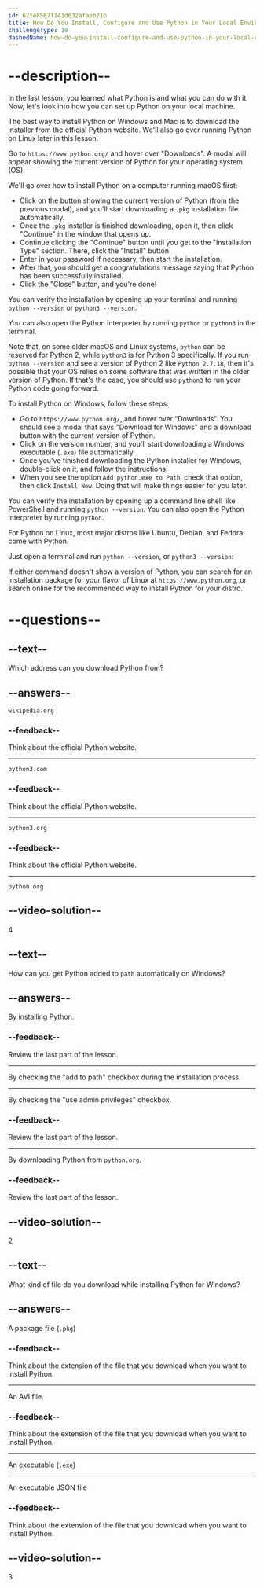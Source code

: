 ```yaml
---
id: 67fe8567f141d632afaeb71b
title: How Do You Install, Configure and Use Python in Your Local Environment?
challengeType: 19
dashedName: how-do-you-install-configure-and-use-python-in-your-local-environment
---
```


# --description--

In the last lesson, you learned what Python is and what you can do with it. Now, let's look into how you can set up Python on your local machine.

The best way to install Python on Windows and Mac is to download the installer from the official Python website. We'll also go over running Python on Linux later in this lesson.

Go to `https://www.python.org/` and hover over "Downloads". A modal will appear showing the current version of Python for your operating system (OS).

We'll go over how to install Python on a computer running macOS first:

- Click on the button showing the current version of Python (from the previous modal), and you'll start downloading a `.pkg` installation file automatically.
- Once the `.pkg` installer is finished downloading, open it, then click "Continue" in the window that opens up.
- Continue clicking the "Continue" button until you get to the "Installation Type" section. There, click the "Install" button.
- Enter in your password if necessary, then start the installation.
- After that, you should get a congratulations message saying that Python has been successfully installed.
- Click the "Close" button, and you're done!

You can verify the installation by opening up your terminal and running `python --version` or `python3 --version`.

You can also open the Python interpreter by running `python` or `python3` in the terminal.

Note that, on some older macOS and Linux systems, `python` can be reserved for Python 2, while `python3` is for Python 3 specifically. If you run `python --version` and see a version of Python 2 like `Python 2.7.18`, then it's possible that your OS relies on some software that was written in the older version of Python. If that's the case, you should use `python3` to run your Python code going forward.

To install Python on Windows, follow these steps:

- Go to `https://www.python.org/`, and hover over “Downloads“. You should see a modal that says "Download for Windows" and a download button with the current version of Python.
- Click on the version number, and you'll start downloading a Windows executable (`.exe`) file automatically.
- Once you've finished downloading the Python installer for Windows, double-click on it, and follow the instructions.
- When you see the option `Add python.exe to Path`, check that option, then click `Install Now`. Doing that will make things easier for you later.


You can verify the installation by opening up a command line shell like PowerShell and running `python --version`. You can also open the Python interpreter by running `python`.

For Python on Linux, most major distros like Ubuntu, Debian, and Fedora come with Python.

Just open a terminal and run `python --version`, or `python3 --version`:

If either command doesn't show a version of Python, you can search for an installation package for your flavor of Linux at `https://www.python.org`, or search online for the recommended way to install Python for your distro.

# --questions--

## --text--

Which address can you download Python from?

## --answers--

`wikipedia.org`

### --feedback--

Think about the official Python website.

---

`python3.com`

### --feedback--

Think about the official Python website.

---

`python3.org`

### --feedback--

Think about the official Python website.

---

`python.org`

## --video-solution--

4

## --text--

How can you get Python added to `path` automatically on Windows?

## --answers--

By installing Python.

### --feedback--

Review the last part of the lesson.

---

By checking the "add to path" checkbox during the installation process.

---

By checking the "use admin privileges" checkbox.

### --feedback--

Review the last part of the lesson.

---

By downloading Python from `python.org`.

### --feedback--

Review the last part of the lesson.

## --video-solution--

2

## --text--

What kind of file do you download while installing Python for Windows?

## --answers--

A package file (`.pkg`)

### --feedback--

Think about the extension of the file that you download when you want to install Python.

---

An AVI file.

### --feedback--

Think about the extension of the file that you download when you want to install Python.

---

An executable (`.exe`)

---

An executable JSON file

### --feedback--

Think about the extension of the file that you download when you want to install Python.

## --video-solution--

3
